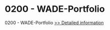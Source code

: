 # 0200 - WADE-Portfolio
0200 - WADE-Portfolio
[>> Detailed information](https://secure.shareit.com/shareit/product.html?productid=301011454&affiliateid=200057808)